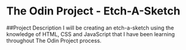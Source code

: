 # The Odin Project - Etch-A-Sketch

##Project Description
I will be creating an etch-a-sketch using the knowledge of HTML, CSS and JavaScript that I have been learning throughout The Odin Project process.